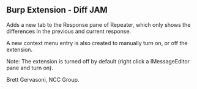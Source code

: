 ## Burp Extension - Diff JAM
Adds a new tab to the Response pane of Repeater, which only shows the differences in the previous and current response.

A new context menu entry is also created to manually turn on, or off the extension.

Note: The extension is turned off by default (right click a IMessageEditor pane and turn on).

Brett Gervasoni, NCC Group.